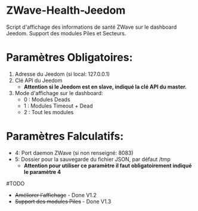 # ZWave-Health-Jeedom
Script d'affichage des informations de santé ZWave sur le dashboard Jeedom.
Support des modules Piles et Secteurs.

# Paramètres Obligatoires:

1. Adresse du Jeedom (si local: 127.0.0.1)
2. Clé API du Jeedom
	- **Attention si le Jeedom est en slave, indiqué la clé API du master.**
3. Mode d'affichage sur le dashboard: 
	- 0 : Modules Deads 
	- 1 : Modules Timeout + Dead 
	- 2 : Tout les modules

# Paramètres Falculatifs:

- 4: Port daemon ZWave (si non renseigné: 8083)
- 5: Dossier pour la sauvegarde du fichier JSON, par défaut /tmp
	- **Attention pour utiliser ce paramètre il faut obligatoirement indiqué le paramètre 4**

#TODO

- ~~Améliorer l'affichage~~ - Done V1.2
- ~~Support des modules Piles~~ - Done V1.3
